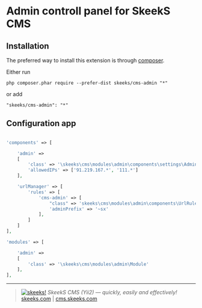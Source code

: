 Admin controll panel for SkeekS CMS
===================================

Installation
------------

The preferred way to install this extension is through [composer](http://getcomposer.org/download/).

Either run

```
php composer.phar require --prefer-dist skeeks/cms-admin "*"
```

or add

```
"skeeks/cms-admin": "*"
```

Configuration app
----------

```php

'components' => [

    'admin' =>
    [
        'class' => '\skeeks\cms\modules\admin\components\settings\AdminSettings',
        'allowedIPs' => ['91.219.167.*', '111.*']
    ],

    'urlManager' => [
        'rules' => [
            'cms-admin' => [
                "class" => 'skeeks\cms\modules\admin\components\UrlRule',
                'adminPrefix' => '~sx'
            ],
        ]
    ]
],

'modules' => [

    'admin' =>
    [
        'class' => '\skeeks\cms\modules\admin\Module'
    ],
],

```

___

> [![skeeks!](https://gravatar.com/userimage/74431132/13d04d83218593564422770b616e5622.jpg)](https://skeeks.com)
<i>SkeekS CMS (Yii2) — quickly, easily and effectively!</i>  
[skeeks.com](https://skeeks.com) | [cms.skeeks.com](https://cms.skeeks.com)


